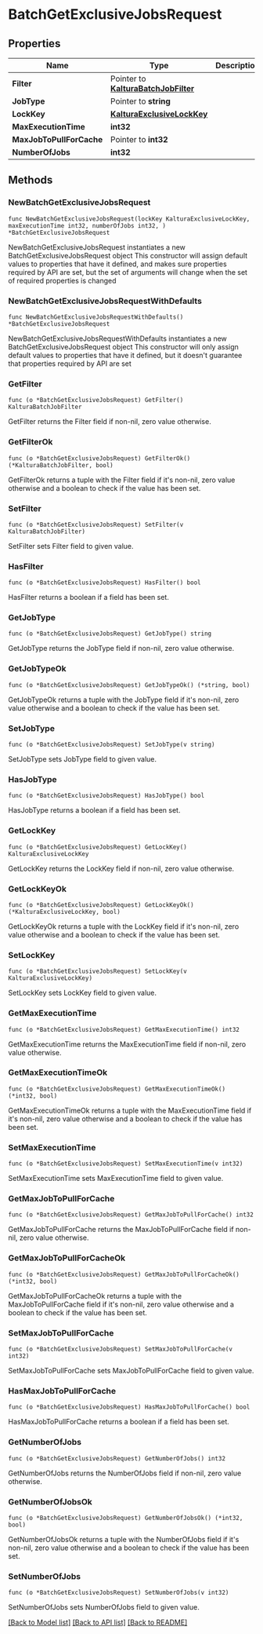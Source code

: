 # BatchGetExclusiveJobsRequest

## Properties

Name | Type | Description | Notes
------------ | ------------- | ------------- | -------------
**Filter** | Pointer to [**KalturaBatchJobFilter**](KalturaBatchJobFilter.md) |  | [optional] 
**JobType** | Pointer to **string** |  | [optional] 
**LockKey** | [**KalturaExclusiveLockKey**](KalturaExclusiveLockKey.md) |  | 
**MaxExecutionTime** | **int32** |  | 
**MaxJobToPullForCache** | Pointer to **int32** |  | [optional] 
**NumberOfJobs** | **int32** |  | 

## Methods

### NewBatchGetExclusiveJobsRequest

`func NewBatchGetExclusiveJobsRequest(lockKey KalturaExclusiveLockKey, maxExecutionTime int32, numberOfJobs int32, ) *BatchGetExclusiveJobsRequest`

NewBatchGetExclusiveJobsRequest instantiates a new BatchGetExclusiveJobsRequest object
This constructor will assign default values to properties that have it defined,
and makes sure properties required by API are set, but the set of arguments
will change when the set of required properties is changed

### NewBatchGetExclusiveJobsRequestWithDefaults

`func NewBatchGetExclusiveJobsRequestWithDefaults() *BatchGetExclusiveJobsRequest`

NewBatchGetExclusiveJobsRequestWithDefaults instantiates a new BatchGetExclusiveJobsRequest object
This constructor will only assign default values to properties that have it defined,
but it doesn't guarantee that properties required by API are set

### GetFilter

`func (o *BatchGetExclusiveJobsRequest) GetFilter() KalturaBatchJobFilter`

GetFilter returns the Filter field if non-nil, zero value otherwise.

### GetFilterOk

`func (o *BatchGetExclusiveJobsRequest) GetFilterOk() (*KalturaBatchJobFilter, bool)`

GetFilterOk returns a tuple with the Filter field if it's non-nil, zero value otherwise
and a boolean to check if the value has been set.

### SetFilter

`func (o *BatchGetExclusiveJobsRequest) SetFilter(v KalturaBatchJobFilter)`

SetFilter sets Filter field to given value.

### HasFilter

`func (o *BatchGetExclusiveJobsRequest) HasFilter() bool`

HasFilter returns a boolean if a field has been set.

### GetJobType

`func (o *BatchGetExclusiveJobsRequest) GetJobType() string`

GetJobType returns the JobType field if non-nil, zero value otherwise.

### GetJobTypeOk

`func (o *BatchGetExclusiveJobsRequest) GetJobTypeOk() (*string, bool)`

GetJobTypeOk returns a tuple with the JobType field if it's non-nil, zero value otherwise
and a boolean to check if the value has been set.

### SetJobType

`func (o *BatchGetExclusiveJobsRequest) SetJobType(v string)`

SetJobType sets JobType field to given value.

### HasJobType

`func (o *BatchGetExclusiveJobsRequest) HasJobType() bool`

HasJobType returns a boolean if a field has been set.

### GetLockKey

`func (o *BatchGetExclusiveJobsRequest) GetLockKey() KalturaExclusiveLockKey`

GetLockKey returns the LockKey field if non-nil, zero value otherwise.

### GetLockKeyOk

`func (o *BatchGetExclusiveJobsRequest) GetLockKeyOk() (*KalturaExclusiveLockKey, bool)`

GetLockKeyOk returns a tuple with the LockKey field if it's non-nil, zero value otherwise
and a boolean to check if the value has been set.

### SetLockKey

`func (o *BatchGetExclusiveJobsRequest) SetLockKey(v KalturaExclusiveLockKey)`

SetLockKey sets LockKey field to given value.


### GetMaxExecutionTime

`func (o *BatchGetExclusiveJobsRequest) GetMaxExecutionTime() int32`

GetMaxExecutionTime returns the MaxExecutionTime field if non-nil, zero value otherwise.

### GetMaxExecutionTimeOk

`func (o *BatchGetExclusiveJobsRequest) GetMaxExecutionTimeOk() (*int32, bool)`

GetMaxExecutionTimeOk returns a tuple with the MaxExecutionTime field if it's non-nil, zero value otherwise
and a boolean to check if the value has been set.

### SetMaxExecutionTime

`func (o *BatchGetExclusiveJobsRequest) SetMaxExecutionTime(v int32)`

SetMaxExecutionTime sets MaxExecutionTime field to given value.


### GetMaxJobToPullForCache

`func (o *BatchGetExclusiveJobsRequest) GetMaxJobToPullForCache() int32`

GetMaxJobToPullForCache returns the MaxJobToPullForCache field if non-nil, zero value otherwise.

### GetMaxJobToPullForCacheOk

`func (o *BatchGetExclusiveJobsRequest) GetMaxJobToPullForCacheOk() (*int32, bool)`

GetMaxJobToPullForCacheOk returns a tuple with the MaxJobToPullForCache field if it's non-nil, zero value otherwise
and a boolean to check if the value has been set.

### SetMaxJobToPullForCache

`func (o *BatchGetExclusiveJobsRequest) SetMaxJobToPullForCache(v int32)`

SetMaxJobToPullForCache sets MaxJobToPullForCache field to given value.

### HasMaxJobToPullForCache

`func (o *BatchGetExclusiveJobsRequest) HasMaxJobToPullForCache() bool`

HasMaxJobToPullForCache returns a boolean if a field has been set.

### GetNumberOfJobs

`func (o *BatchGetExclusiveJobsRequest) GetNumberOfJobs() int32`

GetNumberOfJobs returns the NumberOfJobs field if non-nil, zero value otherwise.

### GetNumberOfJobsOk

`func (o *BatchGetExclusiveJobsRequest) GetNumberOfJobsOk() (*int32, bool)`

GetNumberOfJobsOk returns a tuple with the NumberOfJobs field if it's non-nil, zero value otherwise
and a boolean to check if the value has been set.

### SetNumberOfJobs

`func (o *BatchGetExclusiveJobsRequest) SetNumberOfJobs(v int32)`

SetNumberOfJobs sets NumberOfJobs field to given value.



[[Back to Model list]](../README.md#documentation-for-models) [[Back to API list]](../README.md#documentation-for-api-endpoints) [[Back to README]](../README.md)



